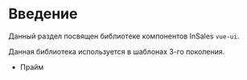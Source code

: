 # Введение

Данный раздел посвящен библиотеке компонентов InSales `vue-ui`.

Данная библиотека используется в шаблонах 3-го поколения.

* Прайм

